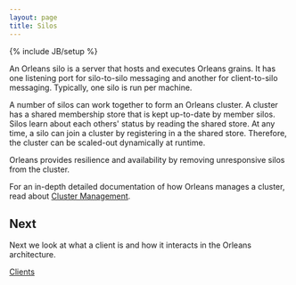 ```yaml
---
layout: page
title: Silos
---
```

{% include JB/setup %}

An Orleans silo is a server that hosts and executes Orleans grains. It has one listening port for silo-to-silo messaging and another for client-to-silo messaging. Typically, one silo is run per machine.

A number of silos can work together to form an Orleans cluster. A cluster has a shared membership store that is kept up-to-date by member silos.
Silos learn about each others' status by reading the shared store. At any time, a silo can join a cluster by registering in a the shared store. Therefore, the cluster can be scaled-out dynamically at runtime.

Orleans provides resilience and availability by removing unresponsive silos from the cluster.

For an in-depth detailed documentation of how Orleans manages a cluster, read about [Cluster Management](/orleans/Runtime-Implementation-Details/Cluster-Management).

## Next
Next we look at what a client is and how it interacts in the Orleans architecture.

[Clients](Clients)